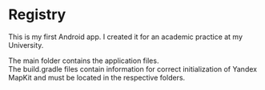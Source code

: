 # Registry
This is my first Android app. I created it for an academic practice at my University.

The main folder contains the application files.  
The build.gradle files contain information for correct initialization of Yandex MapKit and must be located in the respective folders.
